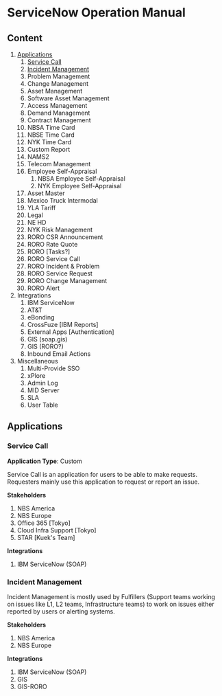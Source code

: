 # ServiceNow Operation Manual

## Content
1. [Applications](#applications)
   1. [Service Call](#service-call)
   1. [Incident Management](#incident-management)
   1. Problem Management
   1. Change Management
   1. Asset Management
   1. Software Asset Management
   1. Access Management
   1. Demand Management
   1. Contract Management
   1. NBSA Time Card
   1. NBSE Time Card
   1. NYK Time Card
   1. Custom Report
   1. NAMS2
   1. Telecom Management
   1. Employee Self-Appraisal
      1. NBSA Employee Self-Appraisal
      1. NYK Employee Self-Appraisal    
   1. Asset Master
   1. Mexico Truck Intermodal
   1. YLA Tariff
   1. Legal
   1. NE HD
   1. NYK Risk Management
   1. RORO CSR Announcement
   1. RORO Rate Quote
   1. RORO [Tasks?]
   1. RORO Service Call
   1. RORO Incident & Problem
   1. RORO Service Request
   1. RORO Change Management
   1. RORO Alert
1. Integrations
   1. IBM ServiceNow
   1. AT&T
   1. eBonding
   1. CrossFuze [IBM Reports]
   1. External Apps [Authentication]
   1. GIS (soap.gis)
   1. GIS (RORO?)
   1. Inbound Email Actions
1. Miscellaneous
   1. Multi-Provide SSO
   1. xPlore
   1. Admin Log
   1. MID Server
   1. SLA
   1. User Table

## Applications

### Service Call

**Application Type**: Custom

Service Call is an application for users to be able to make requests. Requesters mainly use this application to request or report an issue.

**Stakeholders**
1. NBS America
1. NBS Europe
1. Office 365 [Tokyo]
1. Cloud Infra Support [Tokyo]
1. STAR [Kuek's Team]

**Integrations**
1. IBM ServiceNow (SOAP)

### Incident Management

Incident Management is mostly used by Fulfillers (Support teams working on issues like L1, L2 teams, Infrastructure teams) to work on issues either reported by users or alerting systems.

**Stakeholders**
1. NBS America
1. NBS Europe

**Integrations**
1. IBM ServiceNow (SOAP)
1. GIS
1. GIS-RORO
